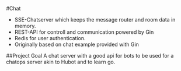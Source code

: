 #Chat
* SSE-Chatserver which keeps the message router and room data in memory.
* REST-API for controll and communication powered by Gin 
* Redis for user authentication.
* Originally based on chat example provided with Gin


##Project Goal
A chat server with a good api for bots to be used for a chatops server akin to Hubot and to learn go.







